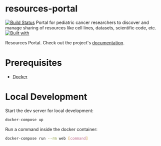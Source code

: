 # resources-portal

[![Build Status](https://travis-ci.org/ccdl/resources-portal.svg?branch=master)](https://travis-ci.org/ccdl/resources-portal)
Portal for pediatric cancer researchers to discover and manage sharing of resources like cell lines, datasets, scientific code, etc.
[![Built with](https://img.shields.io/badge/Built_with-Cookiecutter_Django_Rest-F7B633.svg)](https://github.com/agconti/cookiecutter-django-rest)

Resources Portal. Check out the project's [documentation](http://ccdl.github.io/resources-portal/).

# Prerequisites

- [Docker](https://docs.docker.com/docker-for-mac/install/)

# Local Development

Start the dev server for local development:

```bash
docker-compose up
```

Run a command inside the docker container:

```bash
docker-compose run --rm web [command]
```

